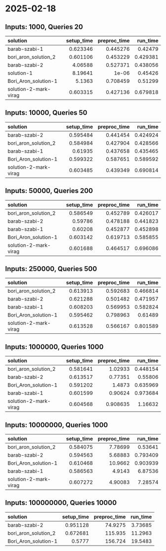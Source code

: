 # 2025-02-18

## Inputs: 1000, Queries 20

| solution              |   setup_time |   preproc_time |   run_time |
|:----------------------|-------------:|---------------:|-----------:|
| barab-szabi-1         |     0.623346 |       0.445276 |   0.42479  |
| bori_aron_solution_2  |     0.601106 |       0.453229 |   0.429381 |
| barab-szabi-2         |     4.06588  |       0.527371 |   0.438056 |
| solution-1            |     8.19641  |       1e-06    |   0.45426  |
| Bori_Aron_solution-1  |     5.1363   |       0.708459 |   0.51299  |
| solution-2-mark-virag |     0.603315 |       0.427136 |   0.679818 |

## Inputs: 10000, Queries 50

| solution              |   setup_time |   preproc_time |   run_time |
|:----------------------|-------------:|---------------:|-----------:|
| barab-szabi-2         |     0.595484 |       0.441454 |   0.424924 |
| bori_aron_solution_2  |     0.584984 |       0.427904 |   0.428566 |
| barab-szabi-1         |     0.61935  |       0.437658 |   0.435465 |
| Bori_Aron_solution-1  |     0.599322 |       0.587651 |   0.589592 |
| solution-2-mark-virag |     0.603485 |       0.439349 |   0.690814 |

## Inputs: 50000, Queries 200

| solution              |   setup_time |   preproc_time |   run_time |
|:----------------------|-------------:|---------------:|-----------:|
| bori_aron_solution_2  |     0.586549 |       0.452789 |   0.426017 |
| barab-szabi-2         |     0.59786  |       0.478188 |   0.441823 |
| barab-szabi-1         |     0.60208  |       0.452877 |   0.452898 |
| Bori_Aron_solution-1  |     0.603142 |       0.619713 |   0.585855 |
| solution-2-mark-virag |     0.601688 |       0.464517 |   0.696086 |

## Inputs: 250000, Queries 500

| solution              |   setup_time |   preproc_time |   run_time |
|:----------------------|-------------:|---------------:|-----------:|
| bori_aron_solution_2  |     0.613913 |       0.592683 |   0.466814 |
| barab-szabi-2         |     0.621288 |       0.501482 |   0.471957 |
| barab-szabi-1         |     0.608203 |       0.569953 |   0.582824 |
| Bori_Aron_solution-1  |     0.595462 |       0.798963 |   0.61489  |
| solution-2-mark-virag |     0.613528 |       0.566167 |   0.801589 |

## Inputs: 1000000, Queries 1000

| solution              |   setup_time |   preproc_time |   run_time |
|:----------------------|-------------:|---------------:|-----------:|
| bori_aron_solution_2  |     0.581641 |       1.02933  |   0.448154 |
| barab-szabi-2         |     0.613517 |       0.77351  |   0.55806  |
| Bori_Aron_solution-1  |     0.591202 |       1.4873   |   0.635969 |
| barab-szabi-1         |     0.601599 |       0.90624  |   0.973684 |
| solution-2-mark-virag |     0.604568 |       0.908635 |   1.16632  |

## Inputs: 10000000, Queries 1000

| solution              |   setup_time |   preproc_time |   run_time |
|:----------------------|-------------:|---------------:|-----------:|
| bori_aron_solution_2  |     0.584075 |        7.78699 |   0.53641  |
| barab-szabi-2         |     0.594563 |        5.68883 |   0.793409 |
| Bori_Aron_solution-1  |     0.610468 |       10.9662  |   0.903939 |
| barab-szabi-1         |     0.586563 |        4.9143  |   6.87536  |
| solution-2-mark-virag |     0.607272 |        4.90083 |   7.28574  |

## Inputs: 100000000, Queries 10000

| solution             |   setup_time |   preproc_time |   run_time |
|:---------------------|-------------:|---------------:|-----------:|
| barab-szabi-2        |     0.951128 |        74.9275 |    3.73685 |
| bori_aron_solution_2 |     0.672681 |       115.935  |   11.2963  |
| Bori_Aron_solution-1 |     0.5777   |       156.724  |   19.5483  |